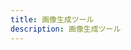 ```yaml
---
title: 画像生成ツール
description: 画像生成ツール
---
```


<template>
    <div>
      <canvas ref="canvas" :width="canvasWidth" :height="canvasHeight" style="border: 1px solid #000;"></canvas>
      <button @click="addObject">Add Object</button>
      <button @click="resetCanvas">Reset Canvas</button>
      <button @click="downloadImage">Download Image</button>
    </div>
  </template>
  
  <script>
  export default {
    data() {
      return {
        canvasWidth: 400,
        canvasHeight: 400,
        objects: [],
      };
    },
    methods: {
      addObject() {
        const colors = ['#FFFF00', '#0000FF', '#FFC0CB'];
        const shapes = ['star', 'circle', 'heart'];
        const randomColor = colors[Math.floor(Math.random() * colors.length)];
        const randomShape = shapes[Math.floor(Math.random() * shapes.length)];
  
        this.objects.push({
          color: randomColor,
          shape: randomShape,
          x: Math.random() * this.canvasWidth,
          y: Math.random() * this.canvasHeight,
        });
  
        this.drawObjects();
      },
      resetCanvas() {
        this.objects = [];
        this.drawObjects();
      },
      drawObjects() {
        const canvas = this.$refs.canvas;
        const context = canvas.getContext('2d');
        context.clearRect(0, 0, this.canvasWidth, this.canvasHeight);
  
        this.objects.forEach((obj) => {
          context.fillStyle = obj.color;
  
          if (obj.shape === 'star') {
            this.drawStar(context, obj.x, obj.y, 5, 10, 5);
          } else if (obj.shape === 'circle') {
            context.beginPath();
            context.arc(obj.x, obj.y, 10, 0, 2 * Math.PI);
            context.fill();
          } else if (obj.shape === 'heart') {
            this.drawHeart(context, obj.x, obj.y, 10);
          }
        });
      },
      drawStar(context, cx, cy, spikes, outerRadius, innerRadius) {
        let rot = (Math.PI / 2) * 3;
        let x = cx;
        let y = cy;
        const step = Math.PI / spikes;
  
        context.beginPath();
        context.moveTo(cx, cy - outerRadius);
  
        for (let i = 0; i < spikes; i++) {
          x = cx + Math.cos(rot) * outerRadius;
          y = cy + Math.sin(rot) * outerRadius;
          context.lineTo(x, y);
          rot += step;
  
          x = cx + Math.cos(rot) * innerRadius;
          y = cy + Math.sin(rot) * innerRadius;
          context.lineTo(x, y);
          rot += step;
        }
  
        context.lineTo(cx, cy - outerRadius);
        context.closePath();
        context.fillStyle = '#FFFF00';
        context.fill();
      },
      drawHeart(context, x, y, size) {
        context.beginPath();
        context.moveTo(x, y);
        context.bezierCurveTo(x, y - size / 2, x - size, y - size / 2, x - size, y);
        context.bezierCurveTo(x - size, y + size / 4, x, y + size, x + size, y + size / 4);
        context.bezierCurveTo(x + size, y - size / 2, x, y - size, x, y);
        context.fillStyle = '#FFC0CB';
        context.fill();
      },
      downloadImage() {
        const canvas = this.$refs.canvas;
  
        canvas.toBlob((blob) => {
          const link = document.createElement('a');
          link.href = URL.createObjectURL(blob);
          link.download = 'canvas_image.png';
          link.click();
        });
      },
    },
  };
  </script>
  
  <style scoped>
  canvas {
    background-color: black;
  }
  </style>
  